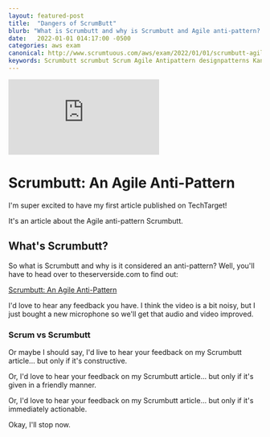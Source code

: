 ```yaml
---
layout: featured-post
title:  "Dangers of ScrumButt"
blurb: "What is Scrumbutt and why is Scrumbutt and Agile anti-pattern? We'll explain all the problems with Scrumbutt here quickly."
date:   2022-01-01 014:17:00 -0500
categories: aws exam
canonical: http://www.scrumtuous.com/aws/exam/2022/01/01/scrumbutt-agile-antipattern-scrum.html
keywords: Scrumbutt scrumbut Scrum Agile Antipattern designpatterns Kanban XP DevOps DevSecOps Management
---
```


<div class="row">
<div class="col-lg-12">
<div class="embed-responsive embed-responsive-16by9">
<iframe clss="embed-responsive-item"  src="https://www.youtube.com/embed/ZkXh9aLkxv0" frameborder="0" webkitallowfullscreen mozallowfullscreen allowfullscreen></iframe>
</div>
</div>
</div>

# Scrumbutt: An Agile Anti-Pattern

I'm super excited to have my first article published on TechTarget!

It's an article about the Agile anti-pattern Scrumbutt. 

## What's Scrumbutt? 

So what is Scrumbutt and why is it considered an anti-pattern? Well, you'll have to head over to theserverside.com to find out:

<a href="https://www.theserverside.com/tip/Why-you-must-avoid-ScrumBut-at-all-costs">Scrumbutt: An Agile Anti-Pattern</a>

I'd love to hear any feedback you have. I think the video is a bit noisy, but I just bought a new microphone so we'll get that audio and video improved.

### Scrum vs Scrumbutt

Or maybe I should say, I'd live to hear your feedback on my Scrumbutt article... but only if it's constructive.

Or, I'd love to hear your feedback on my Scrumbutt article... but only if it's given in a friendly manner.

Or, I'd love to hear your feedback on my Scrumbutt article... but only if it's immediately actionable.

Okay, I'll stop now.




  

